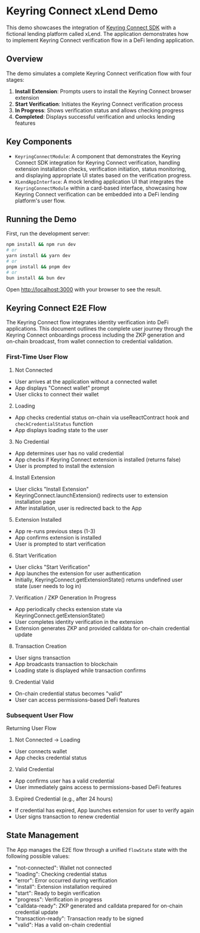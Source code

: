 # Keyring Connect xLend Demo

This demo showcases the integration of [Keyring Connect SDK](https://www.npmjs.com/package/@keyringnetwork/keyring-connect-sdk) with a fictional lending platform called xLend. The application demonstrates how to implement Keyring Connect verification flow in a DeFi lending application.

## Overview

The demo simulates a complete Keyring Connect verification flow with four stages:

1. **Install Extension**: Prompts users to install the Keyring Connect browser extension
2. **Start Verification**: Initiates the Keyring Connect verification process
3. **In Progress**: Shows verification status and allows checking progress
4. **Completed**: Displays successful verification and unlocks lending features

## Key Components

- `KeyringConnectModule`: A component that demonstrates the Keyring Connect SDK integration for Keyring Connect verification, handling extension installation checks, verification initiation, status monitoring, and displaying appropriate UI states based on the verification progress.
- `XLendAppInterface`: A mock lending application UI that integrates the `KeyringConnectModule` within a card-based interface, showcasing how Keyring Connect verification can be embedded into a DeFi lending platform's user flow.

## Running the Demo

First, run the development server:

```bash
npm install && npm run dev
# or
yarn install && yarn dev
# or
pnpm install && pnpm dev
# or
bun install && bun dev
```

Open [http://localhost:3000](http://localhost:3000) with your browser to see the result.

## Keyring Connect E2E Flow

The Keyring Connect flow integrates identity verification into DeFi applications. This document outlines the complete user journey through the Keyring Connect onboardings process including the ZKP generation and on-chain broadcast, from wallet connection to credential validation.

### First-Time User Flow

1. Not Connected

- User arrives at the application without a connected wallet
- App displays "Connect wallet" prompt
- User clicks to connect their wallet

2. Loading

- App checks credential status on-chain via useReactContract hook and `checkCredentialStatus` function
- App displays loading state to the user

3. No Credential

- App determines user has no valid credential
- App checks if Keyring Connect extension is installed (returns false)
- User is prompted to install the extension

4. Install Extension

- User clicks "Install Extension"
- KeyringConnect.launchExtension() redirects user to extension installation page
- After installation, user is redirected back to the App

5. Extension Installed

- App re-runs previous steps (1-3)
- App confirms extension is installed
- User is prompted to start verification

6. Start Verification

- User clicks "Start Verification"
- App launches the extension for user authentication
- Initially, KeyringConnect.getExtensionState() returns undefined user state (user needs to log in)

7. Verification / ZKP Generation In Progress

- App periodically checks extension state via KeyringConnect.getExtensionState()
- User completes identity verification in the extension
- Extension generates ZKP and provided calldata for on-chain credential update

8. Transaction Creation

- User signs transaction
- App broadcasts transaction to blockchain
- Loading state is displayed while transaction confirms

9. Credential Valid

- On-chain credential status becomes "valid"
- User can access permissions-based DeFi features

### Subsequent User Flow

Returning User Flow

1. Not Connected → Loading

- User connects wallet
- App checks credential status

2. Valid Credential

- App confirms user has a valid credential
- User immediately gains access to permissions-based DeFi features

3. Expired Credential (e.g., after 24 hours)

- If credential has expired, App launches extension for user to verify again
- User signs transaction to renew credential

## State Management

The App manages the E2E flow through a unified `flowState` state with the following possible values:

- "not-connected": Wallet not connected
- "loading": Checking credential status
- "error": Error occurred during verification
- "install": Extension installation required
- "start": Ready to begin verification
- "progress": Verification in progress
- "calldata-ready": ZKP generated and calldata prepared for on-chain credential update
- "transaction-ready": Transaction ready to be signed
- "valid": Has a valid on-chain credential
